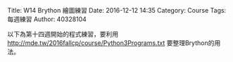 Title: W14 Brython 繪圖練習
Date: 2016-12-12 14:35
Category: Course
Tags: 每週練習
Author: 40328104

以下為第十四週開始的程式練習，要利用<a href="http://mde.tw/2016fallcp/course/Python3Programs.txt">http://mde.tw/2016fallcp/course/Python3Programs.txt</a> 要整理Brython的用法。

<!-- PELICAN_END_SUMMARY -->

<!-- 導入 Brython 標準程式庫 -->

<script type="text/javascript" 
    src="https://cdn.rawgit.com/brython-dev/brython/master/www/src/brython_dist.js">
</script>

<!-- 啟動 Brython -->
<script>
window.onload=function(){
brython(1);
}
</script>


<canvas id="ex1"></div>
<script type="text/python3">
from browser import document as doc
container = doc['ex1']

container<="W14練習"
</script>



<canvas id="ex2"></div>
<script type="text/python3">
from browser import document as doc
from browser import html
container = doc['ex2']
mystring=input("要印出什麼字串?")
mynum=input("要印幾次?")

for i in range(int(mynum)):
    #container<="W14練習-2"+html.BR()
    container<=mystring+html.BR()
</script>